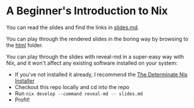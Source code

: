 # A Beginner's Introduction to Nix

You can read the slides and find the links in [slides.md](slides.md).

You can play through the rendered slides in the boring way by browsing to the [html](html) folder.

You can play through the slides with reveal-md in a super-easy way with Nix, and it won't affect any existing software installed on your system:

* If you've not installed it already, I recommend the [The Determinate Nix Installer](https://zero-to-nix.com/concepts/nix-installer)
* Checkout this repo locally and cd into the repo
* Run `nix develop --command reveal-md -- slides.md`
* Profit!
